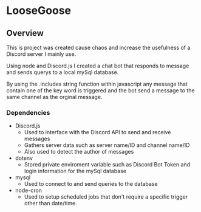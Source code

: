 # LooseGoose

## Overview
This is project was created cause chaos and increase the usefulness of a Discord server I mainly use.

Using node and Discord.js I created a chat bot that responds to message and sends querys to a local mySql database.

By using the .includes string function within javascript any message that contain one of the key word is triggered and the bot send a message to the same channel as the orginal message.

### Dependencies
- Discord.js
    - Used to interface with the Discord API to send and receive messages
    - Gathers server data such as server name/ID and channel name/ID
    - Also used to detect the author of messages
- dotenv
    - Stored private enviroment variable such as Discord Bot Token and login information for the mySql database
- mysql
    - Used to connect to and send queries to the database
- node-cron
    - Used to setup scheduled jobs that don't require a specific trigger other than date/time.